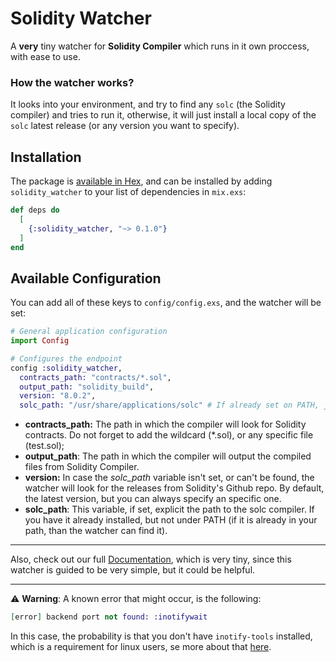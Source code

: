 # Solidity Watcher

A **very** tiny watcher for **Solidity Compiler** which runs in it own proccess, with ease to use.

### How the watcher works?

It looks into your environment, and try to find any `solc` (the Solidity compiler) and tries to run it, otherwise, it will just install a local copy of the `solc` latest release (or any version you want to specify).

## Installation

The package is [available in Hex](https://hex.pm/docs/publish), and can be installed
by adding `solidity_watcher` to your list of dependencies in `mix.exs`:

```elixir
def deps do
  [
    {:solidity_watcher, "~> 0.1.0"}
  ]
end
```

## Available Configuration

You can add all of these keys to `config/config.exs`, and the watcher will be set:

```elixir
# General application configuration
import Config

# Configures the endpoint
config :solidity_watcher,
  contracts_path: "contracts/*.sol", 
  output_path: "solidity_build",
  version: "8.0.2",
  solc_path: "/usr/share/applications/solc" # If already set on PATH, just ignore it.
```

- **contracts_path:** The path in which the compiler will look for Solidity contracts. Do not forget to add the wildcard (*.sol), or any specific file (test.sol);
- **output_path**: The path in which the compiler will output the compiled files from Solidity Compiler.
- **version:** In case the *solc_path* variable isn't set, or can't be found, the watcher will look for the releases from Solidity's Github repo. By default, the latest version, but you can always specify an specific one.
- **solc_path**: This variable, if set, explicit the path to the solc compiler. If you have it already installed, but not under PATH (if it is already in your path, than the watcher can find it).

---

Also, check out our full [Documentation](https://hexdocs.pm/solidity_watcher), which is very tiny, since this watcher is guided to be very simple, but it could be helpful.

---

⚠️ **Warning**: A known error that might occur, is the following:

```elixir
[error] backend port not found: :inotifywait
```

In this case, the probability is that you don't have `inotify-tools` installed, which is a requirement for linux users, se more about that [here](https://github.com/synrc/fs).